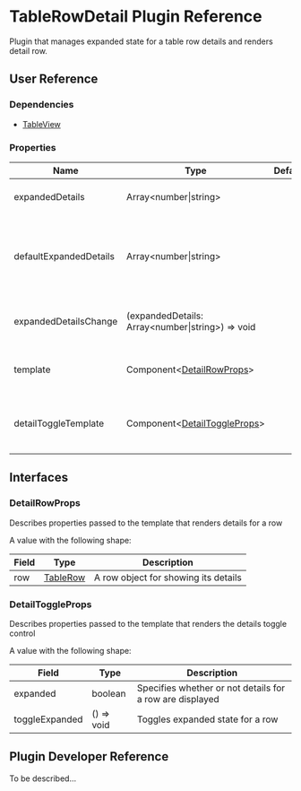 # TableRowDetail Plugin Reference

Plugin that manages expanded state for a table row details and renders detail row.

## User Reference

### Dependencies

- [TableView](table-view.md)

### Properties

Name | Type | Default | Description
-----|------|---------|------------
expandedDetails | Array&lt;number&#124;string&gt; | | Specifies expanded rows
defaultExpandedDetails | Array&lt;number&#124;string&gt; | | Specifies initially expanded rows for the the uncontrolled mode
expandedDetailsChange | (expandedDetails: Array&lt;number&#124;string&gt;) => void | | Handles expanded rows change
template | Component&lt;[DetailRowProps](#detail-row-props)&gt; | | Component that renders details for a row
detailToggleTemplate | Component&lt;[DetailToggleProps](#detail-toggle-props)&gt; | | Component that renders a details toggle control

## Interfaces

### <a name="detail-row-props"></a>DetailRowProps

Describes properties passed to the template that renders details for a row

A value with the following shape:

Field | Type | Description
------|------|------------
row | [TableRow](table-view.md#table-row) | A row object for showing its details

### <a name="detail-toggle-props"></a>DetailToggleProps

Describes properties passed to the template that renders the details toggle control

A value with the following shape:

Field | Type | Description
------|------|------------
expanded | boolean | Specifies whether or not details for a row are displayed
toggleExpanded | () => void | Toggles expanded state for a row

## Plugin Developer Reference

To be described...
